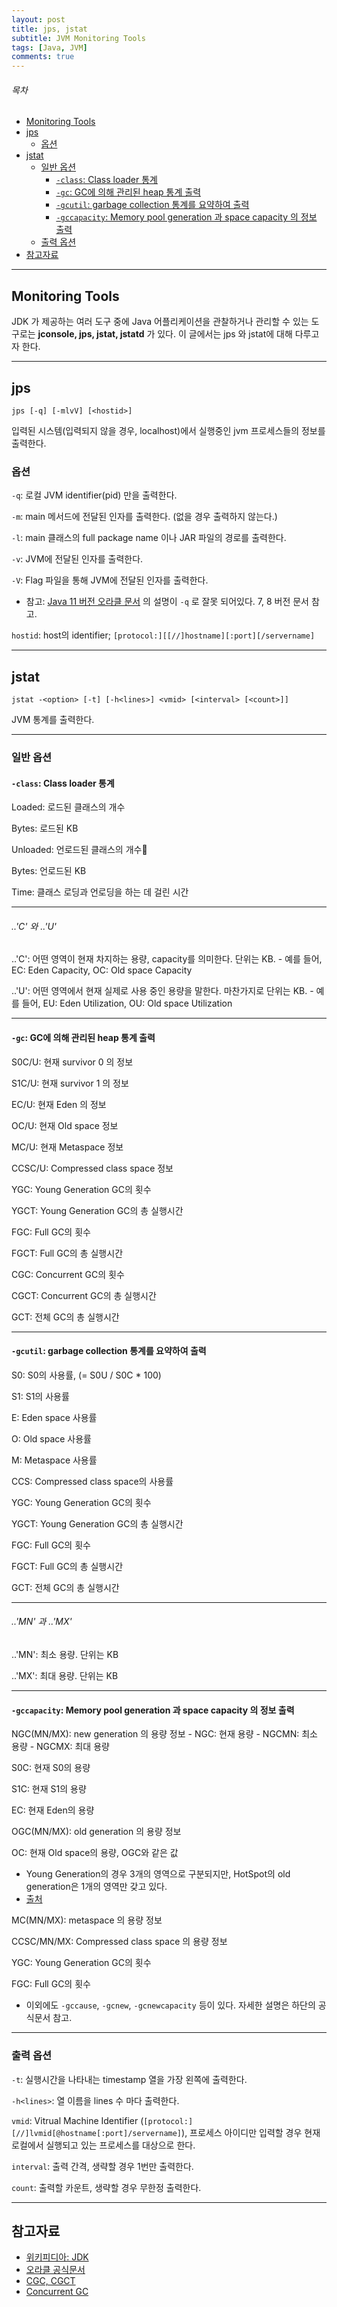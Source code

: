 ```yaml
---
layout: post
title: jps, jstat
subtitle: JVM Monitoring Tools
tags: [Java, JVM]
comments: true
---
```


###### 목차
* [Monitoring Tools](#monitoring-tools)
* [jps](#jps)
	* [옵션](#옵션)
* [jstat](#jstat)
	* [일반 옵션](#일반-옵션)
		* [`-class`: Class loader 통계](#-class-class-loader-통계)
		* [`-gc`: GC에 의해 관리된 heap 통계 출력](#-gc-gc에-의해-관리된-heap-통계-출력)
		* [`-gcutil`: garbage collection 통계를 요약하여 출력](#-gcutil-garbage-collection-통계를-요약하여-출력)
		* [`-gccapacity`: Memory pool generation 과 space capacity 의 정보 출력](#-gccapacity-memory-pool-generation-과-space-capacity-의-정보-출력)
	* [출력 옵션](#출력-옵션)
* [참고자료](#참고자료)

---

## Monitoring Tools

JDK 가 제공하는 여러 도구 중에 Java 어플리케이션을 관찰하거나 관리할 수 있는 도구로는 **jconsole, jps, jstat, jstatd** 가 있다. 이 글에서는 jps 와 jstat에 대해 다루고자 한다.

---

## jps

`jps [-q] [-mlvV] [<hostid>]`

입력된 시스템(입력되지 않을 경우, localhost)에서 실행중인 jvm 프로세스들의 정보를 출력한다.

### 옵션
`-q`: 로컬 JVM identifier(pid) 만을 출력한다.  

`-m`: main 메서드에 전달된 인자를 출력한다. (없을 경우 출력하지 않는다.)  

`-l`: main 클래스의 full package name 이나 JAR 파일의 경로를 출력한다.  

`-v`: JVM에 전달된 인자를 출력한다.  

`-V`: Flag 파일을 통해 JVM에 전달된 인자를 출력한다.   
- 참고: [Java 11 버전 오라클 문서](https://docs.oracle.com/en/java/javase/11/tools/jps.html#GUID-6EB65B96-F9DD-4356-B825-6146E9EEC81E) 의 설명이 `-q` 로 잘못 되어있다. 7, 8 버전 문서 참고.

`hostid`: host의 identifier; `[protocol:][[//]hostname][:port][/servername]`  

---

## jstat

`jstat -<option> [-t] [-h<lines>] <vmid> [<interval> [<count>]]`

JVM 통계를 출력한다.

---
### 일반 옵션

#### `-class`: Class loader 통계

Loaded: 로드된 클래스의 개수

Bytes: 로드된 KB

Unloaded: 언로드된 클래스의 개수

Bytes: 언로드된 KB

Time: 클래스 로딩과 언로딩을 하는 데 걸린 시간

---

###### ..'C' 와 ..'U'

..'C': 어떤 영역이 현재 차지하는 용량, capacity를 의미한다. 단위는 KB.
    - 예를 들어, EC: Eden Capacity, OC: Old space Capacity

..'U': 어떤 영역에서 현재 실제로 사용 중인 용량을 말한다. 마찬가지로 단위는 KB.
    - 예를 들어, EU: Eden Utilization, OU: Old space Utilization

---
#### `-gc`: GC에 의해 관리된 heap 통계 출력

S0C/U: 현재 survivor 0 의 정보

S1C/U: 현재 survivor 1 의 정보

EC/U: 현재 Eden 의 정보

OC/U: 현재 Old space 정보

MC/U: 현재 Metaspace 정보

CCSC/U: Compressed class space 정보

YGC: Young Generation GC의 횟수

YGCT: Young Generation GC의 총 실행시간

FGC: Full GC의 횟수

FGCT: Full GC의 총 실행시간

CGC: Concurrent GC의 횟수

CGCT: Concurrent GC의 총 실행시간

GCT: 전체 GC의 총 실행시간 

---
#### `-gcutil`: garbage collection 통계를 요약하여 출력
S0: S0의 사용률, (= S0U / S0C * 100)

S1: S1의 사용률

E: Eden space 사용률

O: Old space 사용률

M: Metaspace 사용률

CCS: Compressed class space의 사용률

YGC: Young Generation GC의 횟수

YGCT: Young Generation GC의 총 실행시간

FGC: Full GC의 횟수

FGCT: Full GC의 총 실행시간

GCT: 전체 GC의 총 실행시간 

---
###### ..'MN' 과 ..'MX'
..'MN': 최소 용량. 단위는 KB

..'MX': 최대 용량. 단위는 KB

---
#### `-gccapacity`: Memory pool generation 과 space capacity 의 정보 출력

NGC(MN/MX): new generation 의 용량 정보
    - NGC: 현재 용량
    - NGCMN: 최소 용량
    - NGCMX: 최대 용량

S0C: 현재 S0의 용량

S1C: 현재 S1의 용량

EC: 현재 Eden의 용량

OGC(MN/MX): old generation 의 용량 정보

OC: 현재 Old space의 용량, OGC와 같은 값 
- Young Generation의 경우 3개의 영역으로 구분되지만, HotSpot의 old generation은 1개의 영역만 갖고 있다.
- [출처](https://stackoverflow.com/questions/11253285/jstat-difference-between-ogc-oc-pgc-pc)

MC(MN/MX): metaspace 의 용량 정보

CCSC/MN/MX: Compressed class space 의 용량 정보

YGC: Young Generation GC의 횟수

FGC: Full GC의 횟수

- 이외에도 `-gccause`, `-gcnew`, `-gcnewcapacity` 등이 있다. 자세한 설명은 하단의 공식문서 참고.

---
### 출력 옵션

`-t`: 실행시간을 나타내는 timestamp 열을 가장 왼쪽에 출력한다.  

`-h<lines>`: 열 이름을 lines 수 마다 출력한다.  

`vmid`: Vitrual Machine Identifier (`[protocol:][//]lvmid[@hostname[:port]/servername]`), 프로세스 아이디만 입력할 경우 현재 로컬에서 실행되고 있는 프로세스를 대상으로 한다.  

`interval`: 출력 간격, 생략할 경우 1번만 출력한다.  

`count`: 출력할 카운트, 생략할 경우 무한정 출력한다. 

---

## 참고자료
- [위키피디아: JDK](https://en.wikipedia.org/wiki/Java_Development_Kit)
- [오라클 공식문서](https://docs.oracle.com/en/java/javase/11/tools/monitoring-tools-and-commands.html)
- [CGC, CGCT](https://bugs.java.com/bugdatabase/view_bug.do?bug_id=8196862)
- [Concurrent GC](https://docs.microsoft.com/en-us/dotnet/standard/garbage-collection/background-gc#:~:text=Concurrent%20garbage%20collection%20enables%20interactive,a%20garbage%20collection%20is%20occurring.)
